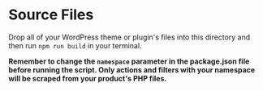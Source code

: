 # Source Files

Drop all of your WordPress theme or plugin's files into this directory and then run `npm run build` in your terminal.

**Remember to change the `namespace` parameter in the package.json file before running the script. Only actions and filters with your namespace will be scraped from your product's PHP files.**
